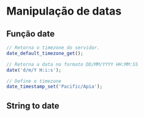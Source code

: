 # Manipulação de datas

## Função date
```php
// Retorna o timezone do servidor.
date_default_timezone_get();

// Retorna a data no formato DD/MM/YYYY HH:MM:SS
date('d/m/Y H:i:s');

// Define o timezone
date_timestamp_set('Pacific/Apia');
```

## String to date
```php

```
<!--stackedit_data:
eyJoaXN0b3J5IjpbNjM5MDIwMTQzXX0=
-->